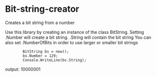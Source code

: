 # Bit-string-creator
Creates a bit string from a number

Use this library by creating an instance of the class BitString.
Setting .Number will create a bit string.
.String will contain the bit string
You can also set .NumberOfBits in order to use larger or smaller bit strings

            BitString bs = new();
            bs.Number = 129;
            Console.WriteLine(bs.String);

output: 10000001


